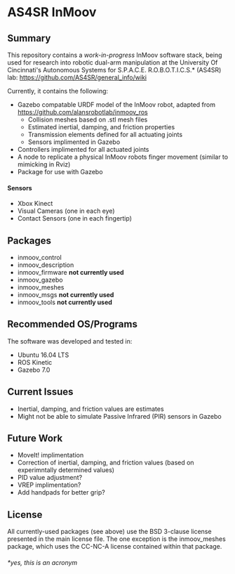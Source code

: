 # AS4SR InMoov

## Summary

This repository contains a *work-in-progress* InMoov software stack, being used for research into robotic dual-arm manipulation at the University Of Cincinnati's Autonomous Systems for S.P.A.C.E. R.O.B.O.T.I.C.S.* (AS4SR) lab: <https://github.com/AS4SR/general_info/wiki>

Currently, it contains the following:
 - Gazebo compatable URDF model of the InMoov robot, adapted from <https://github.com/alansrobotlab/inmoov_ros>
   - Collision meshes based on .stl mesh files
   - Estimated inertial, damping, and friction properties
   - Transmission elements defined for all actuating joints
   - Sensors implimented in Gazebo
 - Controllers implimented for all actuated joints
 - A node to replicate a physical InMoov robots finger movement (similar to mimicking in Rviz)
 - Package for use with Gazebo

#### Sensors
 - Xbox Kinect 
 - Visual Cameras (one in each eye)
 - Contact Sensors (one in each fingertip)

## Packages

 - inmoov_control
 - inmoov_description 
 - inmoov_firmware **not currently used**
 - inmoov_gazebo
 - inmoov_meshes
 - inmoov_msgs **not currently used**
 - inmoov_tools **not currently used**

## Recommended OS/Programs

The software was developed and tested in:
 - Ubuntu 16.04 LTS
 - ROS Kinetic
 - Gazebo 7.0

## Current Issues

 - Inertial, damping, and friction values are estimates
 - Might not be able to simulate Passive Infrared (PIR) sensors in Gazebo

## Future Work

 - MoveIt! implimentation
 - Correction of inertial, damping, and friction values (based on experimntally determined values)
 - PID value adjustment?
 - VREP implimentation?
 - Add handpads for better grip?

## License

All currently-used packages (see above) use the BSD 3-clause license presented in the main license file. The one exception is the inmoov_meshes package, which uses the CC-NC-A license contained within that package.

###### *yes, this is an acronym


